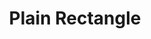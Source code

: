 ---
title:  "Plain Rectangle"
category: stitches
description: "This is a test."
published: true
js_gist: "2235e746b8290a43232d8c69972d3c78"
knitout_gist: "cfa8001c66368234ffdad341556d8ced"
image: "assets/images/20190312_183751.jpg"
---